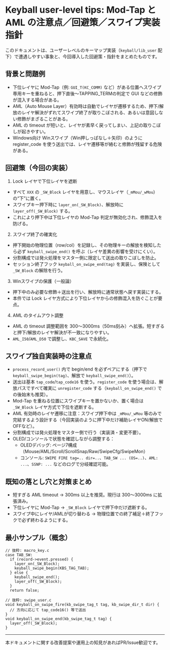 # Keyball user-level tips: Mod-Tap と AML の注意点／回避策／スワイプ実装指針

このドキュメントは、ユーザーレベルのキーマップ実装（`keyball/lib_user` 配下）で遭遇しやすい事象と、今回導入した回避策・指針をまとめたものです。

## 背景と問題例

- 下位レイヤに Mod-Tap（例: `GUI_T(KC_COMM)` など）がある位置へスワイプ専用キーを重ねると、押下直後〜TAPPING_TERMの判定で GUI などの修飾が混入する場合がある。
- AML（Auto Mouse Layer）有効時は自動でレイヤが遷移するため、押下/解放のレイヤ解決がずれてスワイプ終了が取りこぼされる、あるいは意図しない修飾がまざることがある。
- AML の timeout が短いと、レイヤが素早く戻ってしまい、上記の取りこぼしが起きやすい。
- Windows向け Winスワイプ（Win押しっぱなし＋矢印）のように register_code を使う送出では、レイヤ遷移等が絡むと修飾が残留する危険がある。

## 回避策（今回の実装）

1) Lock レイヤで下位レイヤを遮断
- すべて `XXX` の `_SW_Block` レイヤを用意し、マウスレイヤ（`_mMou/_wMou`）の“下”に置く。
- スワイプキー押下時に `layer_on(_SW_Block)`、解放時に `layer_off(_SW_Block)` する。
- これにより押下中は下位レイヤの Mod-Tap 判定が無効化され、修飾混入を防げる。

2) スワイプ終了の確実化
- 押下開始の物理位置（row/col）を記録し、その物理キーの解放を検知したら必ず `keyball_swipe_end()` を呼ぶ（レイヤ差異の影響を受けにくい）。
- 分割構成では発火処理をマスター側に限定して送出の取りこぼしを防止。
- セッション終了フック `keyball_on_swipe_end(tag)` を実装し、保険として `_SW_Block` の解除を行う。

3) Winスワイプの保護（一般論）
- 押下中のみ必要な修飾＋送出を行い、解放時に通常状態へ戻す実装にする。
- 本件では Lock レイヤ方式により下位レイヤからの修飾混入を防ぐことが要点。

4) AML のタイムアウト調整
- AML の timeout 調整範囲を 300〜3000ms（50ms刻み）へ拡張。短すぎると押下/解放のレイヤ解決が不一致になりやすい。
- `AML_I50`/`AML_D50` で調整し、`KBC_SAVE` で永続化。

## スワイプ独自実装時の注意点

- `process_record_user()` 内で begin/end を必ずペアにする（押下で `keyball_swipe_begin(tag)`、解放で `keyball_swipe_end()`）。
- 送出は基本 `tap_code`/`tap_code16` を使う。`register_code` を使う場合は、解放パスですべて確実に `unregister_code` する（`keyball_on_swipe_end()` での後始末も推奨）。
- Mod-Tap を重ねる位置にスワイプキーを置かないか、置く場合は `_SW_Block` レイヤ方式で下位を遮断する。
- AML 有効時のレイヤ遷移に注意：スワイプ押下中は `_mMou/_wMou` 等のみで完結するよう設計する（今回実装のように押下中だけ補助レイヤON/解放でOFFなど）。
- 分割構成では発火処理をマスター側で行う（実装済・変更不要）。
- OLED/コンソールで状態を確認しながら調整する：
  - OLEDデバッグ: ページ7構成（Mouse/AML/Scroll/ScrollSnap/Raw/SwipeCfg/SwipeMon）
  - コンソール: `SWIPE FIRE tag=.. dir=..`、`TAB_SW ... (OS=..)`、`AML: ...`、`SSNP: ...` などのログで分岐確認可能。

## 既知の落とし穴と対策まとめ

- 短すぎる AML timeout → 300ms 以上を推奨。現行は 300〜3000ms に拡張済み。
- 下位レイヤに Mod-Tap → `_SW_Block` レイヤで押下中だけ遮断する。
- スワイプ中にレイヤ/AMLが切り替わる → 物理位置での終了補足＋終了フックで必ず終わるようにする。

## 最小サンプル（概念）

```
// 抜粋: macro_key.c
case TAB_SW:
  if (record->event.pressed) {
    layer_on(_SW_Block);
    keyball_swipe_begin(KBS_TAG_TAB);
  } else {
    keyball_swipe_end();
    layer_off(_SW_Block);
  }
  return false;

// 抜粋: swipe_user.c
void keyball_on_swipe_fire(kb_swipe_tag_t tag, kb_swipe_dir_t dir) {
  // 方向に応じて tap_code16() 等で送出
}
void keyball_on_swipe_end(kb_swipe_tag_t tag) {
  layer_off(_SW_Block);
}
```

---
本ドキュメントに関する改善提案や運用上の知見があればPR/Issue歓迎です。
